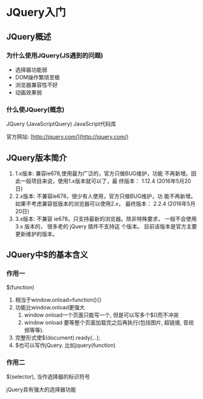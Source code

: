 # JQuery入门

## JQuery概述

### 为什么使用JQuery(JS遇到的问题)

- 选择器功能弱
- DOM操作繁琐至极
- 浏览器兼容性不好
- 动画效果弱

### 什么使JQuery(概念)

JQuery (JavaScriptQuery) JavaScript代码库

官方网站: [http://jquery.com/](http://jquery.com/)

## JQuery版本简介

1. 1.x版本: 兼容ie678,使用最为广泛的，官方只做BUG维护，功能
   不再新增。因此一般项目来说，使用1.x版本就可以了，最
   终版本： 1.12.4 (2016年5月20日) 
2. 2.x版本: 不兼容ie678，很少有人使用，官方只做BUG维护，功
   能不再新增。 如果不考虑兼容低版本的浏览器可以使用2.x，
   最终版本： 2.2.4 (2016年5月20日) 
3. 3.x版本: 不兼容 ie678，只支持最新的浏览器。除非特殊要求，
   一般不会使用 3.x 版本的， 很多老的 jQuery 插件不支持这
   个版本。 目前该版本是官方主要更新维护的版本。 

## JQuery中$的基本含义

### 作用一

$(function)

1. 相当于window.onload=function(){}
2. 功能比window.onload更强大
   1. window onload一个页面只能写一个, 但是可以写多个$()而不冲突
   2. window onload 要等整个页面加载完之后再执行(包括图片, 超链接, 音视频等等).
3. 完整形式使$(document).ready(…);
4. $也可以写作jQuery. 比如jquery(function)

### 作用二

$(selector), 当作选择器的标识符号

jQuery具有强大的选择器功能